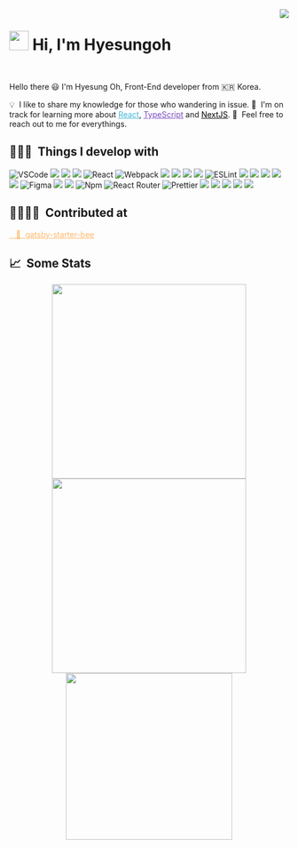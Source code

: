 <img align="right" src="https://hits.seeyoufarm.com/api/count/incr/badge.svg?url=https%3A%2F%2Fgithub.com%2Fhyesungoh%2Fhit-counter&count_bg=%238be9fd&title_bg=%2344475a&icon=riotgames.svg&icon_color=%23E7E7E7&title=hits&edge_flat=false">

<p align="left">

# <img src="https://cdn.jsdelivr.net/gh/Th3Wall/assets-cdn/PersonalGithubReadme/HandGreet.gif" width="35px" />&nbsp;<b>Hi, I'm Hyesungoh</b>

</p>

<br/>

Hello there :smiley:
I'm Hyesung Oh, Front-End developer from :kr: Korea.

💡 &nbsp;I like to share my knowledge for those who wandering in issue.
🌱 &nbsp;I'm on track for learning more about <a style="color:#45b8d8" href="https://reactjs.org/" target="_blank"><u>React</u></a>, <a style="color:#764ABC" href="https://www.typescriptlang.org/" target="_blank"><u>TypeScript</u></a> and <a style="color:#000000" href="https://nextjs.org/" target="_blank"><u>NextJS</u></a>.
💬 &nbsp;Feel free to reach out to me for everythings.

<h2>👨🏻‍💻 &nbsp;Things I develop with </h2>

<p>
<img alt="VSCode" src="https://img.shields.io/badge/-Visual_Studio_Code-0078D4?style=flat-square&logo=visual%20studio%20code&logoColor=white" />
<img src="https://img.shields.io/badge/TypeScript-3178C6?style=flat-square&logo=TypeScript&logoColor=white"/>
<img src="https://img.shields.io/badge/Python-3776AB?style=flat-square&logo=Python&logoColor=white"/>
<img src="https://img.shields.io/badge/MaterialUI-0081CB?style=flat-square&logo=Material-UI&logoColor=white"/>
 <img alt="React" src="https://img.shields.io/badge/-React-45b8d8?style=flat-square&logo=react&logoColor=white" />
 <img alt="Webpack" src="https://img.shields.io/badge/-Webpack-8DD6F9?style=flat-square&logo=webpack&logoColor=white" />
<img src="https://img.shields.io/badge/ChakraUI-319795?style=flat-square&logo=Chakra-UI&logoColor=white"/>
<img src="https://img.shields.io/badge/Netlify-00C7B7?style=flat-square&logo=Netlify&logoColor=white"/>
<img src="https://img.shields.io/badge/Immer-00E7C3?style=flat-square&logo=immer&logoColor=whi.te"/>
<img src="https://img.shields.io/badge/Heroku-430098?style=flat-square&logo=Heroku&logoColor=white"/>
 <img alt="ESLint" src="https://img.shields.io/badge/-ESLint-4B32C3?style=flat-square&logo=eslint&logoColor=white" />
<img src="https://img.shields.io/badge/Gatsby-663399?style=flat-square&logo=Gatsby&logoColor=white"/>
<img src="https://img.shields.io/badge/Redux-764ABC?style=flat-square&logo=redux&logoColor=white"/>
<img src="https://img.shields.io/badge/Bootstrap-7952B3?style=flat-square&logo=Bootstrap&logoColor=white"/>
<img src="https://img.shields.io/badge/Sass-CC6699?style=flat-square&logo=sass&logoColor=white"/>
<img src="https://img.shields.io/badge/StyledComponents-DB7093?style=flat-square&logo=styled-components&logoColor=white"/>
 <img alt="Figma" src="https://img.shields.io/badge/-Figma-F24E1E?style=flat-square&logo=figma&logoColor=white" />
<img src="https://img.shields.io/badge/TensorFlow-FF6F00?style=flat-square&logo=TensorFlow&logoColor=white"/>
<img src="https://img.shields.io/badge/Ruby%20on%20Rails-CC0000?style=flat-square&logo=Ruby%20on%20Rails&logoColor=white"/>
<img alt="Npm" src="https://img.shields.io/badge/-NPM-CB3837?style=flat-square&logo=npm&logoColor=white" />
<img alt="React Router" src="https://img.shields.io/badge/-React_Router-CA4245?style=flat-square&logo=react-router&logoColor=white" />
 <img alt="Prettier" src="https://img.shields.io/badge/-Prettier-F7B93E?style=flat-square&logo=prettier&logoColor=white" />
<img src="https://img.shields.io/badge/Firebase-FFCA28?style=flat-square&logo=Firebase&logoColor=black"/>
<img src="https://img.shields.io/badge/JavaScript-F7DF1E?style=flat-square&logo=JavaScript&logoColor=222323"/>
<img src="https://img.shields.io/badge/Django-092E20?style=flat-square&logo=Django&logoColor=white"/>
<img src="https://img.shields.io/badge/Notion-000000?style=flat-square&logo=Notion&logoColor=white"/>
<img src="https://img.shields.io/badge/Next.js-000000?style=flat-square&logo=nextdotjs&logoColor=white"/>

</p>

<h2>👨‍👩‍👧‍👦 &nbsp;Contributed at</h2>

<a style="color:#ffb86c" href="https://github.com/JaeYeopHan/gatsby-starter-bee" target="_blank">&nbsp;&nbsp;&nbsp;🐝 &nbsp;gatsby-starter-bee</a>

<h2>📈 &nbsp;Some Stats</h2>

<div align=center>

<img width="350"  src="https://github-readme-stats.vercel.app/api?username=hyesungoh&show_icons=true&count_private=true&theme=dracula" />

<img width="350" src="http://github-readme-streak-stats.herokuapp.com?user=hyesungoh&theme=dracula&date_format=%5BY%20%5DM%20j">

<img width="300"  src="http://mazassumnida.wtf/api/v2/generate_badge?boj=hs980414" />

</div>
